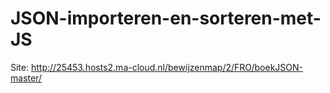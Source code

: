 # JSON-importeren-en-sorteren-met-JS
Site: http://25453.hosts2.ma-cloud.nl/bewijzenmap/2/FRO/boekJSON-master/
